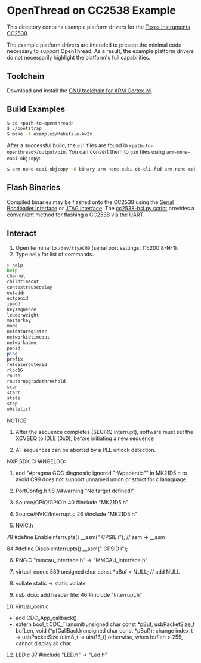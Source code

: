 # OpenThread on CC2538 Example

This directory contains example platform drivers for the [Texas
Instruments CC2538][cc2538].

[cc2538]: http://www.ti.com/product/CC2538

The example platform drivers are intended to present the minimal code
necessary to support OpenThread.  As a result, the example platform
drivers do not necessarily highlight the platform's full capabilities.

## Toolchain

Download and install the [GNU toolchain for ARM
Cortex-M][gnu-toolchain].

[gnu-toolchain]: https://launchpad.net/gcc-arm-embedded

## Build Examples

```bash
$ cd <path-to-openthread>
$ ./bootstrap
$ make -f examples/Makefile-kw2x
```

After a successful build, the `elf` files are found in
`<path-to-openthread>/output/bin`.  You can convert them to `bin`
files using `arm-none-eabi-objcopy`:
```bash
$ arm-none-eabi-objcopy -O binary arm-none-eabi-ot-cli-ftd arm-none-eabi-ot-cli-ftd.bin
```

## Flash Binaries

Compiled binaries may be flashed onto the CC2538 using the [Serial
Bootloader Interface][cc2538-bsl] or [JTAG interface][jtag].  The
[cc2538-bsl.py script][cc2538-bsl-tool] provides a convenient method
for flashing a CC2538 via the UART.

[cc2538-bsl]: http://www.ti.com/lit/an/swra466a/swra466a.pdf
[cc2538-bsl-tool]: https://github.com/JelmerT/cc2538-bsl
[jtag]: https://en.wikipedia.org/wiki/JTAG

## Interact

1. Open terminal to `/dev/ttyACM0` (serial port settings: 115200 8-N-1).
2. Type `help` for list of commands.

```bash
> help
help
channel
childtimeout
contextreusedelay
extaddr
extpanid
ipaddr
keysequence
leaderweight
masterkey
mode
netdataregister
networkidtimeout
networkname
panid
ping
prefix
releaserouterid
rloc16
route
routerupgradethreshold
scan
start
state
stop
whitelist
```

NOTICE:
1. After the sequence completes (SEQIRQ interrupt), software must set the XCVSEQ to IDLE (0x0), before initiating a new sequence

2. All sequences can be aborted by a PLL unlock detection.



NXP SDK CHANGELOG:
1. add "#pragma GCC diagnostic ignored "-Wpedantic"" in MK21D5.h to avoid C99 does not support unnamed union or struct for c lanaguage.

2. PortConfig.h 
98   //#warning "No target defined!"

3. Source/GPIO/GPIO.h
40 #include "MK21D5.h"

4. Source/NVIC/Interrupt.c
26 #include "MK21D5.h"

5. NVIC.h

78 #define EnableInterrupts() __asm(" CPSIE i"); // asm -> __asm

84 #define DisableInterrupts() __asm(" CPSID i");

6. RNG.C
   "mmcau_interface.h"  ->  "MMCAU_Interface.h"

7. virtual_com.c 
589    unsigned char const *pBuf = NULL; // add NULL

8. voliate static -> static voliate

9. usb_dci.c add header file:   46 #include "Interrupt.h" 

11. virtual_com.c
   - add CDC_App_callback()
   - extern bool_t CDC_Transmit(unsigned char const *pBuf, usbPacketSize_t bufLen, void (*pfCallBack)(unsigned char const *pBuf));
     change index_t -> usbPacketSize (uint8_t -> uint16_t) otherwise, when buflen > 255, cannot display all char

12. LED.c
    37 #include "LED.h"  ->  "Led.h"
